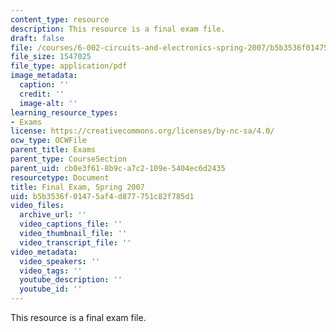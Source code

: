 ```yaml
---
content_type: resource
description: This resource is a final exam file.
draft: false
file: /courses/6-002-circuits-and-electronics-spring-2007/b5b3536f01475af4d877751c82f785d1_final_s07.pdf
file_size: 1547025
file_type: application/pdf
image_metadata:
  caption: ''
  credit: ''
  image-alt: ''
learning_resource_types:
- Exams
license: https://creativecommons.org/licenses/by-nc-sa/4.0/
ocw_type: OCWFile
parent_title: Exams
parent_type: CourseSection
parent_uid: cb0e3f61-8b9c-a7c2-109e-5404ec6d2435
resourcetype: Document
title: Final Exam, Spring 2007
uid: b5b3536f-0147-5af4-d877-751c82f785d1
video_files:
  archive_url: ''
  video_captions_file: ''
  video_thumbnail_file: ''
  video_transcript_file: ''
video_metadata:
  video_speakers: ''
  video_tags: ''
  youtube_description: ''
  youtube_id: ''
---
```

This resource is a final exam file.